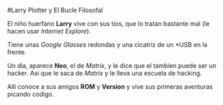
#Larry Plotter y El Bucle Filosofal

El niño huerfano **Larry** vive con sus tios, que lo tratan bastante mal
(le hacen usar *Internet Explore*).

Tiene unas *Google Glasses* redondas y una cicatriz de un *USB en la frente.

Un dia, aparece **Neo**, el de *Matrix*, y le dice que el tambien puede ser un hacker.
Asi que le saca de *Matrix* y le lleva una escuela de hacking.

Alli conoce a sus amigos **ROM** y **Version** y vive sus primeras aventuras picando codigo.